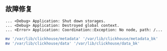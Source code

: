 
## 故障修复

```log
... <Debug> Application: Shut down storages.
... <Debug> Application: Destroyed global context.
... <Error> Application: Coordination::Exception: No node, path: /...
```

```bash
mv '/var/lib/clickhouse/metadata' '/var/lib/clickhouse/metadata_bk'
mv '/var/lib/clickhouse/data' '/var/lib/clickhouse/data_bk'
```

<!--
1. 将/var/lib/clickhouse/metadata/ 下的SQL备份之后删除
2. 将/var/lib/clickhouse/data/ 下的备份之后删除
3. 启动数据库
4. 创建同数据结构的MergeTree表
5. 将之前分布式表的数据文件夹复制到新表(MergeTree)的数据目录中。
6. 重启数据库
7. 重新创建原结构本地表
8. 重新创建原结构分布式表
9. insert into [分布式表] select * from [MergeTree表]
-->